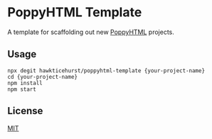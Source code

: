 # PoppyHTML Template

A template for scaffolding out new [PoppyHTML](https://github.com/hawkticehurst/poppyhtml) projects.

## Usage

```
npx degit hawkticehurst/poppyhtml-template {your-project-name}
cd {your-project-name}
npm install
npm start
```

## License

[MIT](LICENSE)
